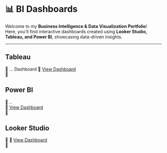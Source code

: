 # 📊 BI Dashboards

Welcome to my **Business Intelligence & Data Visualization Portfolio**!  
Here, you'll find interactive dashboards created using **Looker Studio, Tableau, and Power BI**, showcasing data-driven insights.

---
## Tableau

🔷 ... Dashboard
🔗 [View Dashboard](https://public.tableau.com/your-dashboard-link)  
📄 


## Power BI

🔷 ..  
🔗 [View Dashboard](https://app.powerbi.com/your-dashboard-link)  
📄

## Looker Studio

🔷 
🔗 [View Dashboard](https://lookerstudio.google.com/your-dashboard-link)  
📄 

